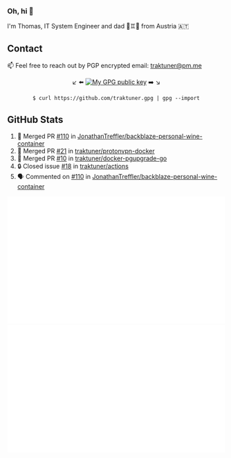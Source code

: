 ### Oh, hi 👋

I'm Thomas, IT System Engineer and dad 👶♊️👶 from Austria 🇦🇹

<!--
**traktuner/traktuner** is a ✨ _special_ ✨ repository because its `README.md` (this file) appears on your GitHub profile.

Here are some ideas to get you started:

- 🔭 I’m currently working on ...
- 🌱 I’m currently learning ...
- 👯 I’m looking to collaborate on ...
- 🤔 I’m looking for help with ...
- 💬 Ask me about ...
- 📫 How to reach me: ...
- 😄 Pronouns: ...
- ⚡ Fun fact: ...
-->

## Contact
📫 Feel free to reach out by PGP encrypted email:
traktuner@pm.me

<div align="center" markdown="1">

↙️ ⬅️ [![My GPG public key](https://img.shields.io/badge/PGP%20public%20key-6D4AFF?style=for-the-badge)](https://github.com/traktuner.gpg) ➡️ ↘️

```shell
$ curl https://github.com/traktuner.gpg | gpg --import
```

</div>

## GitHub Stats
<!--START_SECTION:activity-->
1. 🎉 Merged PR [#110](https://github.com/JonathanTreffler/backblaze-personal-wine-container/pull/110) in [JonathanTreffler/backblaze-personal-wine-container](https://github.com/JonathanTreffler/backblaze-personal-wine-container)
2. 🎉 Merged PR [#21](https://github.com/traktuner/protonvpn-docker/pull/21) in [traktuner/protonvpn-docker](https://github.com/traktuner/protonvpn-docker)
3. 🎉 Merged PR [#10](https://github.com/traktuner/docker-pgupgrade-go/pull/10) in [traktuner/docker-pgupgrade-go](https://github.com/traktuner/docker-pgupgrade-go)
4. 🔒 Closed issue [#18](https://github.com/traktuner/actions/issues/18) in [traktuner/actions](https://github.com/traktuner/actions)
5. 🗣 Commented on [#110](https://github.com/JonathanTreffler/backblaze-personal-wine-container/pull/110#issuecomment-1931353612) in [JonathanTreffler/backblaze-personal-wine-container](https://github.com/JonathanTreffler/backblaze-personal-wine-container)
<!--END_SECTION:activity-->

![](https://github.com/traktuner/traktuner/blob/master/generated/overview.svg)
![](https://github.com/traktuner/traktuner/blob/master/generated/languages.svg)
